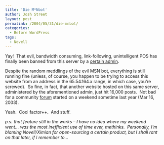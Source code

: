 ```yaml
---
title: 'Die M*Nbot'
author: Josh Street
layout: post
permalink: /2004/05/31/die-mnbot/
categories:
  - Before WordPress
tags:
  - Novell
---
```

Yay!&nbsp; That evil, bandwidth consuming, link-following, unintelligent POS has finally been banned from this server by a [certain admin][1].

Despite the random meddlings of the evil MSN bot, everything is still running fine (unless, of course, you happen to be trying to access this website from an address in the 65.54.164.x range, in which case, you&#8217;re screwed).&nbsp; So fine, in fact, that another website hosted on this same server, administered by the aforementioned admin, just hit 16,000 posts.&nbsp; Not bad for a community [forum][2] started on a weekend sometime last year (Mar 16, 2003).

Yeah.&nbsp; Cool factor++.&nbsp; And stuff.

*p.s. that feature still in the works &#8211; I have no idea where my weekend went&#8230; was the most inefficient use of time ever, methinks.&nbsp; Personally, I&#8217;m blaming Novell/Ximian for open-sourcing a certain product, but I shall rant on that later, if I remember to&#8230;*

 [1]: http://www.dalegroup.net/
 [2]: http://forums.dalegroup.net/